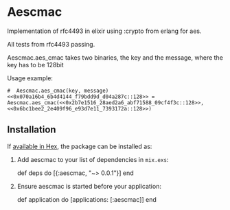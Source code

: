 # Aescmac

Implementation of rfc4493 in elixir using :crypto from erlang for aes.

All tests from rfc4493 passing.

Aescmac.aes_cmac takes two binaries, the key and the message, where the key has to be 128bit

Usage example:

    #  Aescmac.aes_cmac(key, message)
    <<0x070a16b4_6b4d4144_f79bdd9d_d04a287c::128>> = Aescmac.aes_cmac(<<0x2b7e1516_28aed2a6_abf71588_09cf4f3c::128>>,<<0x6bc1bee2_2e409f96_e93d7e11_7393172a::128>>)

## Installation

If [available in Hex](https://hex.pm/docs/publish), the package can be installed as:

  1. Add aescmac to your list of dependencies in `mix.exs`:

        def deps do
          [{:aescmac, "~> 0.0.1"}]
        end

  2. Ensure aescmac is started before your application:

        def application do
          [applications: [:aescmac]]
        end
